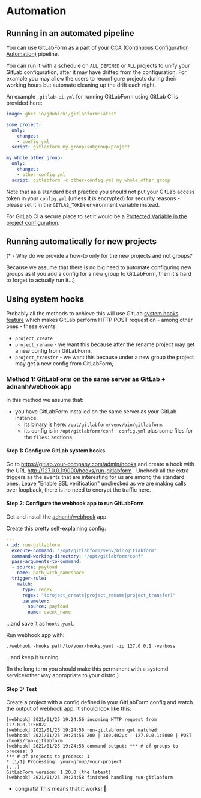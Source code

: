 # Automation

## Running in an automated pipeline

You can use GitLabForm as a part of your [CCA (Continuous Configuration Automation)](https://en.wikipedia.org/wiki/Continuous_configuration_automation) pipeline.

You can run it with a schedule on `ALL_DEFINED` or `ALL` projects to unify your GitLab configuration, after it may have drifted
from the configuration. For example you may allow the users to reconfigure projects during their working hours
but automate cleaning up the drift each night.

An example `.gitlab-ci.yml` for running GitLabForm using GitLab CI is provided here:
```yaml
image: ghcr.io/gdubicki/gitlabform:latest

some_project:
  only:
    changes:
    - config.yml
  script: gitlabform my-group/subgroup/project

my_whole_other_group:
  only:
    changes:
    - other-config.yml
  script: gitlabform -c other-config.yml my_whole_other_group
```

Note that as a standard best practice you should not put your GitLab access token in your `config.yml` (unless it is
encrypted) for security reasons - please set it in the `GITLAB_TOKEN` environment variable instead.

For GitLab CI a secure place to set it would be a [Protected Variable in the project configuration](https://docs.gitlab.com/ee/ci/variables/#protected-cicd-variables).

## Running automatically for new projects

(* - Why do we provide a how-to only for the new projects and not groups?

Because we assume that there is no big need to automate configuring new groups as if you add a config for a new group
to GitLabForm, then it's hard to forget to actually run it...)

## Using system hooks

Probably all the methods to achieve this will use GitLab [system hooks feature](https://docs.gitlab.com/ee/system_hooks/system_hooks.html)
which makes GitLab perform HTTP POST request on - among other ones - these events:

* `project_create`
* `project_rename` - we want this because after the rename project may get a new config from GitLabForm,
* `project_transfer` - we want this because under a new group the project may get a new config from GitLabForm,

### Method 1: GitLabForm on the same server as GitLab + adnanh/webhook app

In this method we assume that:

* you have GitLabForm installed on the same server as your GitLab instance.
    * its binary is here: `/opt/gitlabform/venv/bin/gitlabform`.
    * its config is in `/opt/gitlabform/conf` - `config.yml` plus some files for the `files:` sections.


#### Step 1: Configure GitLab system hooks

Go to https://gitlab.your-company.com/admin/hooks and create a hook with the URL http://127.0.0.1:9000/hooks/run-gitlabform .
Uncheck all the extra triggers as the events that are interesting for us are among the standard ones.
Leave "Enable SSL verification" unchecked as we are making calls over loopback, there is no need to encrypt the traffic
here.

#### Step 2: Configure the webhook app to run GitLabForm

Get and install the [adnanh/webhook](https://github.com/adnanh/webhook) app.

Create this pretty self-explaining config:

```yaml
---
- id: run-gitlabform
  execute-command: "/opt/gitlabform/venv/bin/gitlabform"
  command-working-directory: "/opt/gitlabform/conf"
  pass-arguments-to-command:
  - source: payload
    name: path_with_namespace
  trigger-rule:
    match:
      type: regex
      regex: "(project_create|project_rename|project_transfer)"
      parameter:
        source: payload
        name: event_name
```

...and save it as `hooks.yaml`.

Run webhook app with:

```shell
./webhook -hooks path/to/your/hooks.yaml -ip 127.0.0.1 -verbose
```

...and keep it running.

(In the long term you should make this permanent with a systemd service/other way appropriate to your distro.)

#### Step 3: Test

Create a project with a config defined in your GitLabForm config and watch the output of webhook app.
It should look like this:

```
[webhook] 2021/01/25 19:24:56 incoming HTTP request from 127.0.0.1:56822
[webhook] 2021/01/25 19:24:56 run-gitlabform got matched
[webhook] 2021/01/25 19:24:56 200 | 180.402µs | 127.0.0.1:5000 | POST /hooks/run-gitlabform
[webhook] 2021/01/25 19:24:58 command output: *** # of groups to process: 0
*** # of projects to process: 1
* [1/1] Processing: your-group/your-project
(...)
GitLabForm version: 1.20.0 (the latest)
[webhook] 2021/01/25 19:24:58 finished handling run-gitlabform
```

- congrats! This means that it works! 🎉
